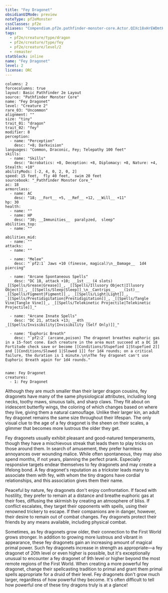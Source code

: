 ```yaml
---
title: "Fey Dragonet"
obsidianUIMode: preview
noteType: pf2eMonster
cssClasses: pf2e
aliases: "Compendium.pf2e.pathfinder-monster-core.Actor.QIXc18xHrEWDmtKW" 
tags:
  - pf2e/creature/type/dragon
  - pf2e/creature/type/fey
  - pf2e/creature/level/2
  - remaster
statblock: inline
name: "Fey Dragonet"
level: 2
license: ORC
---
```


```statblock
columns: 2
forcecolumns: true
layout: Basic Pathfinder 2e Layout
source: "Pathfinder Monster Core"
name: "Fey Dragonet"
level: "Creature 2"
rare_03: "Uncommon"
alignment: ""
size: "tiny"
trait_01: "dragon"
trait_02: "fey"
modifier: 8
perception:
  - name: "Perception"
    desc: "+8; Darkvision"
languages: "Common, Draconic, Fey; Telepathy 100 feet"
skills:
  - name: "Skills"
    desc: "Acrobatics: +8, Deception: +8, Diplomacy: +8, Nature: +4, Stealth: +10"
abilityMods: [-2, 4, 0, 2, 0, 2]
speed: 15 feet,  fly 40 feet,  swim 20 feet
sourcebook: "_Pathfinder Monster Core_"
ac: 18
armorclass:
  - name: AC
    desc: "18; __Fort__ +5, __Ref__ +12, __Will__ +11"
hp: 30
health:
  - name: ""
  - name: HP
    desc: "30; __Immunities__  paralyzed,  sleep"
abilities_top:
  - name: ""

abilities_mid:
  - name: ""
attacks:
  - name: ""

  - name: "Melee"
    desc: "`pf2:1` Jaws +10 (finesse, magical)\n__Damage__  1d4 piercing"

  - name: "Arcane Spontaneous Spells"
    desc: "DC 18, attack +10; __1st __ (4 slots) _[[Spells/Grease|Grease]]_, _[[Spells/Illusory Object|Illusory Object]]_, _[[Spells/Sleep|Sleep]]_\n__Cantrips__  __(1st)__ _[[Spells/Figment|Figment]]_, _[[Spells/Light|Light]]_, _[[Spells/Prestidigitation|Prestidigitation]]_, _[[Spells/Tangle Vine|Tangle Vine]]_, _[[Spells/Telekinetic Projectile|Telekinetic Projectile]]_"

  - name: "Arcane Innate Spells"
    desc: "DC 21, attack +13; __4th __  _[[Spells/Invisibility|Invisibility (Self Only)]]_"

  - name: "Euphoric Breath"
    desc: "`pf2:2` (arcane,poison) The dragonet breathes euphoric gas in a 15-foot cone. Each creature in the area must succeed at a DC 18 Fortitude check save or become [[Conditions/Stupefied 1|Stupefied 2]] and [[Conditions/Slowed 1|Slowed 1]] for 1d4 rounds; on a critical failure, the duration is 1 minute.\n\nThe fey dragonet can't use Euphoric Breath again for 1d4 rounds."
 
```

```encounter-table
name: Fey Dragonet
creatures:
  - 1: Fey Dragonet
```



Although they are much smaller than their larger dragon cousins, fey dragonets have many of the same physiological attributes, including long necks, toothy maws, sinuous tails, and sharp claws. They flit about on iridescent butterfly wings, the coloring of which changes based on where they live, giving them a natural camouflage. Unlike their larger kin, an adult fey dragonet remains the same size throughout their lifespan. The only visual clue to the age of a fey dragonet is the sheen on their scales, a glimmer that becomes more lustrous the older they get.

Fey dragonets usually exhibit pleasant and good-natured temperaments, though they have a mischievous streak that leads them to play tricks on those around them. In search of amusement, they prefer harmless annoyances over wounding malice. While often spontaneous, they may also spend months, if not years, planning the perfect prank. Especially responsive targets endear themselves to fey dragonets and may create a lifelong bond. A fey dragonet's reputation as a trickster leads many to associate them with fey, with whom the tiny dragons have cordial relationships, and this association gives them their name.

Peaceful by nature, fey dragonets don't enjoy confrontation. If faced with hostility, they prefer to remain at a distance and breathe euphoric gas at their foes, diffusing the skirmish by creating an atmosphere of bliss. If conflict escalates, they target their opponents with spells, using their renowned trickery to escape. If their companions are in danger, however, their desire to remain out of combat changes. Fey dragonets protect their friends by any means available, including physical combat.

Sometimes, as fey dragonets grow older, their connection to the First World grows stronger. In addition to growing more lustrous and vibrant in appearance, these fey dragonets gain an increasing amount of magical primal power. Such fey dragonets increase in strength as appropriate—a fey dragonet of 20th level or even higher is possible, but it's exceptionally unusual to encounter a fey dragonet of 9th level or higher beyond the most remote regions of the First World. When creating a more powerful fey dragonet, change their spellcasting tradition to primal and grant them primal spells appropriate for a druid of their level. Fey dragonets don't grow much larger, regardless of how powerful they become. It's often difficult to tell how powerful one of these tiny dragons truly is at a glance!
